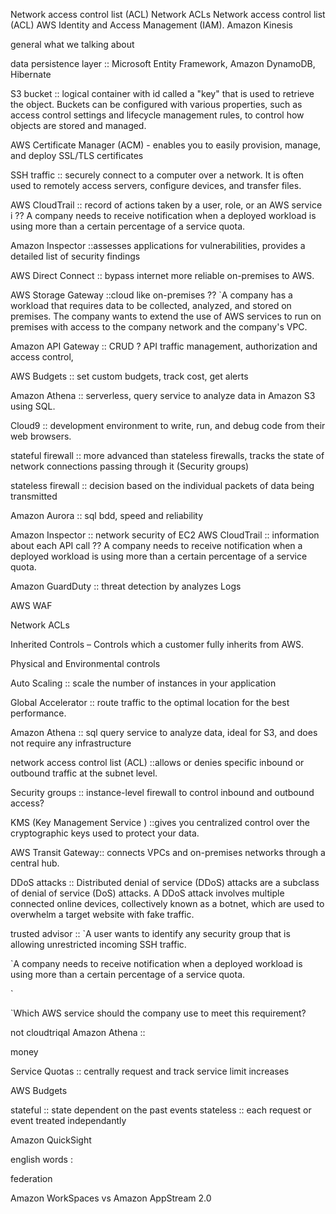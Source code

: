 Network access control list (ACL)
Network ACLs
Network access control list (ACL)
AWS Identity and Access Management (IAM).
Amazon Kinesis


general what we talking about 

data persistence layer :: Microsoft Entity Framework, Amazon DynamoDB, Hibernate

S3 bucket :: logical container with id called a "key" that is used to retrieve the object. Buckets can be configured with various properties, such as access control settings and lifecycle management rules, to control how objects are stored and managed.

 AWS Certificate Manager (ACM) - enables you to easily provision, manage, and deploy SSL/TLS certificates

 SSH traffic :: securely connect to a computer over a network. It is often used to remotely access servers, configure devices, and transfer files. 

 AWS CloudTrail :: record of actions taken by a user, role, or an AWS service i
                 ?? A company needs to receive notification when a deployed workload is using more than a certain percentage of a service quota.

 Amazon Inspector ::assesses applications for vulnerabilities, provides a detailed list of security findings

AWS Direct Connect :: bypass internet more reliable  on-premises to AWS.

AWS Storage Gateway ::cloud like on-premises
                    ?? `A company has a workload that requires data to be collected, analyzed, and stored on premises. The company wants to extend the use of AWS services to run on premises with access to the company network and the company's VPC.


Amazon API Gateway :: CRUD ? API traffic management, authorization and access control, 

AWS Budgets :: set custom budgets, track cost, get alerts

Amazon Athena ::  serverless, query service to analyze data in Amazon S3 using SQL.
          

Cloud9 :: development environment to write, run, and debug code from their web browsers. 

stateful firewall :: more advanced than stateless firewalls, tracks the state of network connections passing through it (Security groups)

stateless firewall :: decision based on the individual packets of data being transmitted

Amazon Aurora :: sql bdd, speed and reliability

Amazon Inspector  :: network security of EC2 
AWS CloudTrail ::  information about each API call
                    ?? A company needs to receive notification when a deployed workload is using more than a certain percentage of a service quota.

Amazon GuardDuty ::  threat detection by  analyzes Logs

AWS WAF

Network ACLs


Inherited Controls – Controls which a customer fully inherits from AWS.

Physical and Environmental controls

Auto Scaling :: scale the number of instances in your application

Global Accelerator :: route traffic to the optimal location for the best performance.

Amazon Athena :: sql query service to analyze data, ideal for S3, and does not require any infrastructure

network access control list (ACL) ::allows or denies specific inbound or outbound traffic at the subnet level.

Security groups :: instance-level firewall to control inbound and outbound access?

KMS (Key Management Service ) ::gives you centralized control over the cryptographic keys used to protect your data. 

AWS Transit Gateway:: connects VPCs and on-premises networks through a central hub. 

DDoS attacks :: Distributed denial of service (DDoS) attacks are a subclass of denial of service (DoS) attacks. A DDoS attack involves multiple connected online devices, collectively known as a botnet, which are used to overwhelm a target website with fake traffic.

trusted advisor :: `A user wants to identify any security group that is allowing unrestricted incoming SSH traffic.



`A company needs to receive notification when a deployed workload is using more than a certain percentage of a service quota.

`

`Which AWS service should the company use to meet this requirement? 

not cloudtriqal
Amazon Athena ::



money

Service Quotas :: centrally request and track service limit increases

AWS Budgets
          

stateful :: state dependent on the past events
stateless :: each request or event treated independantly

Amazon QuickSight



english words : 

federation

Amazon WorkSpaces vs Amazon AppStream 2.0
